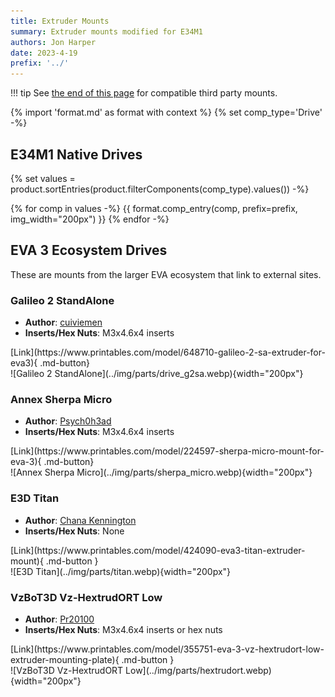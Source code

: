 ```yaml
---
title: Extruder Mounts
summary: Extruder mounts modified for E34M1
authors: Jon Harper
date: 2023-4-19
prefix: '../'
---
```


!!! tip
    See [the end of this page](#eva-3-ecosystem-drives) for compatible third party mounts.

{% import 'format.md' as format with context %}
{% set comp_type='Drive' -%}

## E34M1 Native Drives

{% set values = product.sortEntries(product.filterComponents(comp_type).values()) -%}

{% for comp in values -%}
{{ format.comp_entry(comp, prefix=prefix, img_width="200px") }}
{% endfor -%}


## EVA 3 Ecosystem Drives

These are mounts from the larger EVA ecosystem that link to external sites.

### Galileo 2 StandAlone

<div markdown class="jh-grid-container jh-grid-2">
<div markdown class="jh-grid-para">

- **Author**: [cuiviemen](https://www.printables.com/@cuiviemen_127292)
- **Inserts/Hex Nuts**: M3x4.6x4 inserts

<div markdown class="jh-grid-container jh-grid-1 jh-link-grid">
[Link](https://www.printables.com/model/648710-galileo-2-sa-extruder-for-eva3){ .md-button}
</div>
</div>
<div markdown class="jh-grid-img">
![Galileo 2 StandAlone](../img/parts/drive_g2sa.webp){width="200px"}
</div>
</div>

### Annex Sherpa Micro

<div markdown class="jh-grid-container jh-grid-2">
<div markdown class="jh-grid-para">

- **Author**: [Psych0h3ad](https://www.printables.com/@Psych0h3ad_168275)
- **Inserts/Hex Nuts**: M3x4.6x4 inserts

<div markdown class="jh-grid-container jh-grid-1 jh-link-grid">
[Link](https://www.printables.com/model/224597-sherpa-micro-mount-for-eva-3){ .md-button}
</div>
</div>
<div markdown class="jh-grid-img">
![Annex Sherpa Micro](../img/parts/sherpa_micro.webp){width="200px"}
</div>
</div>

### E3D Titan

<div markdown class="jh-grid-container jh-grid-2">
<div markdown class="jh-grid-para">

- **Author**: [Chana Kennington](https://www.printables.com/@ChanaKenningt_484474)
- **Inserts/Hex Nuts**: None

<div markdown class="jh-grid-container jh-grid-1 jh-link-grid">
[Link](https://www.printables.com/model/424090-eva3-titan-extruder-mount){ .md-button }
</div>
</div>
<div markdown class="jh-grid-img">
![E3D Titan](../img/parts/titan.webp){width="200px"}
</div>
</div>


### VzBoT3D Vz-HextrudORT Low

<div markdown class="jh-grid-container jh-grid-2">
<div markdown class="jh-grid-para">

- **Author**: [Pr20100](https://www.printables.com/@Pr20100)
- **Inserts/Hex Nuts**: M3x4.6x4 inserts or hex nuts

<div markdown class="jh-grid-container jh-grid-1 jh-link-grid">
[Link](https://www.printables.com/model/355751-eva-3-vz-hextrudort-low-extruder-mounting-plate){ .md-button }
</div>
</div>
<div markdown class="jh-grid-img">
![VzBoT3D Vz-HextrudORT Low](../img/parts/hextrudort.webp){width="200px"}
</div>
</div>